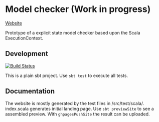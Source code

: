 # Model checker (Work in progress)

[Website](http://jentsch.berlin/modelchecker/latest/api/ecspec/index.html)

Prototype of a explicit state model checker based upon the Scala ExecutionContext.

## Development

[![Build Status](https://travis-ci.org/Jentsch/modelchecker.svg?branch=master)](https://travis-ci.org/Jentsch/modelchecker)

This is a plain sbt project. Use `sbt test` to execute all tests.

## Documentation

The website is mostly generated by the test files in /src/test/scala/. index.scala generates initial landing page. Use `sbt previewSite` to see a assembled preview. With `ghpagesPushSite` the result can be uploaded.
